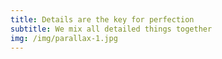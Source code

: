 ```yaml
---
title: Details are the key for perfection
subtitle: We mix all detailed things together
img: /img/parallax-1.jpg
---
```


